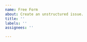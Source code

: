 ```yaml
---
name: Free Form
about: Create an unstructured issue.
title: ''
labels: ''
assignees: ''

---
```

<!-- If you need to report a security issue with Knative, send an email to knative-security@googlegroups.com. -->

<!--
Optional classifications (remove the '> ' to select)
> /kind question
> /kind good-first-issue
> /kind usage
> /kind doc
-->
